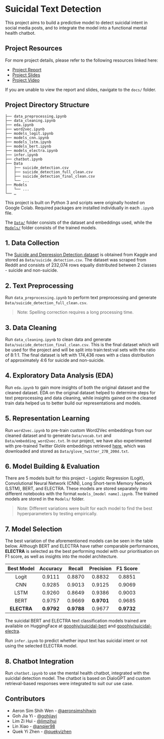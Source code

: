 # Suicidal Text Detection

This project aims to build a predictive model to detect suicidal intent in social media posts, and to integrate the model into a functional mental health chatbot.

## Project Resources
For more project details, please refer to the following resources linked here:
- [Project Report](https://docs.google.com/viewer?url=https://raw.githubusercontent.com/gohjiayi/suicidal-text-detection/master/docs/Suicidal-Text-Detection_Report.pdf)
- [Project Slides](https://docs.google.com/viewer?url=https://raw.githubusercontent.com/gohjiayi/suicidal-text-detection/master/docs/Suicidal-Text-Detection_Slides.pdf)
- [Project Video](https://youtu.be/RpvtJ32cqqA)

If you are unable to view the report and slides, navigate to the `docs/` folder.

## Project Directory Structure
```
├── data_preprocessing.ipynb
├── data_cleaning.ipynb
├── eda.ipynb
├── word2vec.ipynb
├── models_logit.ipynb
├── models_cnn.ipynb
├── models_lstm.ipynb
├── models_bert.ipynb
├── models_electra.ipynb
├── infer.ipynb
├── chatbot.ipynb
├── Data
│   ├── suicide_detection.csv
│   ├── suicide_detection_full_clean.csv
│   ├── suicide_detection_final_clean.csv
│   └── ...
├── Models
│   └── ...
└── …
```
This project is built on Python 3 and scripts were originally hosted on Google Colab. Required packages are installed individually in each `.ipynb` file.

The [`Data/`](https://drive.google.com/drive/folders/15wje4eEGWjxq15KlVl8EuDiq6bPlpobi?usp=sharing) folder consists of the dataset and embeddings used, while the [`Models/`](https://drive.google.com/drive/folders/1QH5wrcaaIBMM71Ozw53CyVd84zOWFlEQ?usp=sharing) folder consists of the trained models.

## 1. Data Collection
The [Suicide and Depression Detection dataset](https://www.kaggle.com/nikhileswarkomati/suicide-watch) is obtained from Kaggle and stored as `Data/suicide_detection.csv`. The dataset was scraped from Reddit and consists of 232,074 rows equally distributed between 2 classes - suicide and non-suicide.

## 2. Text Preprocessing
Run `data_preprocessing.ipynb` to perform text preprocessing and generate `Data/suicide_detection_full_clean.csv`.
> Note: Spelling correction requires a long processing time.

## 3. Data Cleaning
Run `data_cleaning.ipynb` to clean data and generate `Data/suicide_detection_final_clean.csv`. This is the final dataset which will be used for the project and will be split into train:test:val sets with the ratio of 8:1:1. The final dataset is left with 174,436 rows with a class distribution of approximately 4:6 for suicide and non-suicide.

## 4. Exploratory Data Analysis (EDA)
Run `eda.ipynb` to gain more insights of both the original dataset and the cleaned dataset. EDA on the original dataset helped to determine steps for text preprocessing and data cleaning, while insights gained on the cleaned train data helped us to better build our representations and models.

## 5. Representation Learning
Run `word2vec.ipynb` to pre-train custom Word2Vec embeddings from our cleaned dataset and to generate `Data/vocab.txt` and `Data/embedding_word2vec.txt`. In our project, we have also experimented with pre-trained Twitter GloVe embeddings retrieved [here](https://nlp.stanford.edu/projects/glove/), which was downloaded and stored as `Data/glove_twitter_27B_200d.txt`.

## 6. Model Building & Evaluation
There are 5 models built for this project - Logistic Regression (Logit), Convolutional Neural Network (CNN), Long Short-term Memory Network (LSTM), BERT, and ELECTRA. These models are stored separately into different notebooks with the format `models_[model name].ipynb`. The trained models are stored in the `Models/` folder.
> Note: Different variations were built for each model to find the best hyperparameters by testing empirically.

## 7. Model Selection
The best variation of the aforementioned models can be seen in the table below. Although BERT and ELECTRA have rather comparable performances, **ELECTRA** is selected as the best performing model with our prioritisation on F1 score, as well as insights into the model architecture.

| Best Model | Accuracy | Recall | Precision | F1 Score |
|:---:|:---:|:---:|:---:|:---:|
| Logit | 0.9111 | 0.8870 | 0.8832 | 0.8851 |
| CNN | 0.9285 | 0.9013 | 0.9125 | 0.9069 |
| LSTM | 0.9260 | 0.8649 | 0.9386 | 0.9003 |
| BERT | 0.9757 | 0.9669 | **0.9701** | 0.9685 |
| **ELECTRA** | **0.9792** | **0.9788** | 0.9677 | **0.9732** |

The suicidal BERT and ELECTRA text classification models trained are available on HuggingFace at [gooohjy/suicidal-bert](https://huggingface.co/gooohjy/suicidal-bert) and [gooohjy/suicidal-electra](https://huggingface.co/gooohjy/suicidal-electra).

Run `infer.ipynb` to predict whether input text has suicidal intent or not using the selected ELECTRA model.

## 8. Chatbot Integration
Run `chatbot.ipynb` to use the mental health chatbot, integrated with the suicidal detection model. The chatbot is based on DialoGPT and custom retrieval-based responses were integrated to suit our use case.

## Contributors
- Aeron Sim Shih Wen - [@aeronsimshihwin](https://github.com/aeronsimshihwin)
- Goh Jia Yi - [@gohjiayi](https://github.com/gohjiayi)
- Lim Zi Hui - [@limzihui](https://github.com/limzihui)
- Lin Xiao - [@anqier98](https://github.com/anqier98)
- Quek Yi Zhen - [@quekyizhen](https://github.com/quekyizhen)
